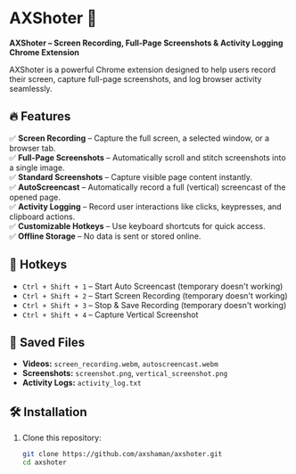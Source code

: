 # AXShoter 🚀  
**AXShoter – Screen Recording, Full-Page Screenshots & Activity Logging Chrome Extension**  

AXShoter is a powerful Chrome extension designed to help users record their screen, capture full-page screenshots, and log browser activity seamlessly.  

## 🔥 Features  
✅ **Screen Recording** – Capture the full screen, a selected window, or a browser tab.  
✅ **Full-Page Screenshots** – Automatically scroll and stitch screenshots into a single image.  
✅ **Standard Screenshots** – Capture visible page content instantly.  
✅ **AutoScreencast** – Automatically record a full (vertical) screencast of the opened page.  
✅ **Activity Logging** – Record user interactions like clicks, keypresses, and clipboard actions.  
✅ **Customizable Hotkeys** – Use keyboard shortcuts for quick access.  
✅ **Offline Storage** – No data is sent or stored online.  

## 🎯 Hotkeys  
- `Ctrl + Shift + 1` – Start Auto Screencast (temporary doesn't working)
- `Ctrl + Shift + 2` – Start Screen Recording (temporary doesn't working)
- `Ctrl + Shift + 3` – Stop & Save Recording (temporary doesn't working)
- `Ctrl + Shift + 4` – Capture Vertical Screenshot  

## 📂 Saved Files  
- **Videos:** `screen_recording.webm`, `autoscreencast.webm`  
- **Screenshots:** `screenshot.png`, `vertical_screenshot.png`  
- **Activity Logs:** `activity_log.txt`  

## 🛠 Installation  
1. Clone this repository:  
   ```sh
   git clone https://github.com/axshaman/axshoter.git
   cd axshoter
